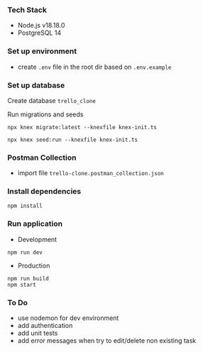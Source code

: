 ### Tech Stack

- Node.js v18.18.0
- PostgreSQL 14

### Set up environment

- create `.env` file in the root dir based on `.env.example`

### Set up database

Create database `trello_clone`

Run migrations and seeds

```shell
npx knex migrate:latest --knexfile knex-init.ts

npx knex seed:run --knexfile knex-init.ts
```

### Postman Collection

- import file `trello-clone.postman_collection.json`

### Install dependencies

```shell
npm install
```

### Run application

- Development

```shell
npm run dev
```

- Production

```shell
npm run build
npm start
```

### To Do

- use nodemon for dev environment
- add authentication
- add unit tests
- add error messages when try to edit/delete non existing task

